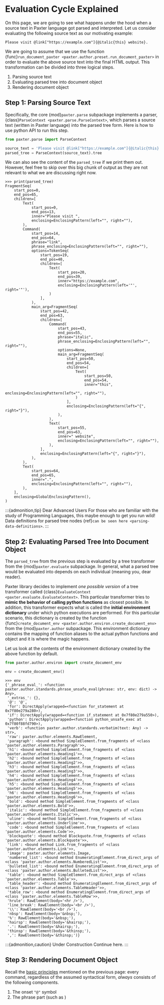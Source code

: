 # Evaluation Cycle Explained

On this page, we are going to see what happens under the hood
when a source text in Paxter language got parsed and interpreted.
Let us consider evaluating the following source text as our motivating example:

```paxter
Please visit @link["https://example.com"]{@italic{this} website}.
```

We are going to assume that we use the function
{func}`run_document_paxter <paxter.author.preset.run_document_paxter>`
in order to evaluate the above source text into the final HTML output.
This transformation can be divided into three logical steps.

1. Parsing source text
2. Evaluating parsed tree into document object
3. Rendering document object


## Step 1: Parsing Source Text

Specifically, the core {mod}`paxter.parse` subpackage
implements a parser, {class}`ParseContext <paxter.parse.ParseContext>`,
which parses a source text (written in Paxter language) into the parsed tree form.
Here is how to use python API to run this step.
   
```python
from paxter.parse import ParseContext

source_text = 'Please visit @link["https://example.com"]{@italic{this} website}.'
parsed_tree = ParseContext(source_text).tree
```

We can also see the content of the `parsed_tree` if we print them out.
However, feel free to skip over this big chunk of output
as they are not relevant to what we are discussing right now.

```pycon
>>> print(parsed_tree)
FragmentSeq(
    start_pos=0,
    end_pos=65,
    children=[
        Text(
            start_pos=0,
            end_pos=13,
            inner="Please visit ",
            enclosing=EnclosingPattern(left="", right=""),
        ),
        Command(
            start_pos=14,
            end_pos=64,
            phrase="link",
            phrase_enclosing=EnclosingPattern(left="", right=""),
            options=TokenSeq(
                start_pos=19,
                end_pos=40,
                children=[
                    Text(
                        start_pos=20,
                        end_pos=39,
                        inner="https://example.com",
                        enclosing=EnclosingPattern(left='"', right='"'),
                    )
                ],
            ),
            main_arg=FragmentSeq(
                start_pos=42,
                end_pos=63,
                children=[
                    Command(
                        start_pos=43,
                        end_pos=55,
                        phrase="italic",
                        phrase_enclosing=EnclosingPattern(left="", right=""),
                        options=None,
                        main_arg=FragmentSeq(
                            start_pos=50,
                            end_pos=54,
                            children=[
                                Text(
                                    start_pos=50,
                                    end_pos=54,
                                    inner="this",
                                    enclosing=EnclosingPattern(left="", right=""),
                                )
                            ],
                            enclosing=EnclosingPattern(left="{", right="}"),
                        ),
                    ),
                    Text(
                        start_pos=55,
                        end_pos=63,
                        inner=" website",
                        enclosing=EnclosingPattern(left="", right=""),
                    ),
                ],
                enclosing=EnclosingPattern(left="{", right="}"),
            ),
        ),
        Text(
            start_pos=64,
            end_pos=65,
            inner=".",
            enclosing=EnclosingPattern(left="", right=""),
        ),
    ],
    enclosing=GlobalEnclosingPattern(),
)
```

:::{admonition,tip} Dear Advanced Users
For those who are familiar with the study of Programming Languages,
this maybe enough to get you run wild!
Data definitions for parsed tree nodes
{ref}`can be seen here <parsing-data-definitions>`. 
:::   


## Step 2: Evaluating Parsed Tree Into Document Object
   
The `parsed_tree` from the previous step is evaluated
by a tree transformer from the {mod}`paxter.evaluate` subpackage.
In general, what a parsed tree would be evaluated into
depends on each individual (meaning you, dear reader).

Paxter library decides to implement _one possible version_ of a tree transformer
called {class}`EvaluateContext <paxter.evaluate.EvaluateContext>`.
This particular transformer tries to 
**mimic the behavior of calling python functions** as closest possible.
In addition, this transformer expects what is called 
the **initial environment dictionary**  under which python executions are performed.
For this particular scenario, this dictionary is created by the function
{func}`create_document_env <paxter.author.environ.create_document_env>`
from the {mod}`paxter.author` subpackage.
This environment dictionary contains the mapping of
function aliases to the actual python functions and object
and it is where the magic happens.

Let us look at the contents of the environment dictionary
created by the above function by default.

```python
from paxter.author.environ import create_document_env

env = create_document_env()
```

```pycon
>>> env
{'_phrase_eval_': <function paxter.author.standards.phrase_unsafe_eval(phrase: str, env: dict) -> Any>,
 '_extras_': {},
 '@': '@',
 'for': DirectApply(wrapped=<function for_statement at 0x7f80e279a280>),
 'if': DirectApply(wrapped=<function if_statement at 0x7f80e279a550>),
 'python': DirectApply(wrapped=<function python_unsafe_exec at 0x7f80f88fd790>),
 'verb': <function paxter.author.standards.verbatim(text: Any) -> str>,
 'raw': paxter.author.elements.RawElement,
 'paragraph': <bound method SimpleElement.from_fragments of <class 'paxter.author.elements.Paragraph'>>,
 'h1': <bound method SimpleElement.from_fragments of <class 'paxter.author.elements.Heading1'>>,
 'h2': <bound method SimpleElement.from_fragments of <class 'paxter.author.elements.Heading2'>>,
 'h3': <bound method SimpleElement.from_fragments of <class 'paxter.author.elements.Heading3'>>,
 'h4': <bound method SimpleElement.from_fragments of <class 'paxter.author.elements.Heading4'>>,
 'h5': <bound method SimpleElement.from_fragments of <class 'paxter.author.elements.Heading5'>>,
 'h6': <bound method SimpleElement.from_fragments of <class 'paxter.author.elements.Heading6'>>,
 'bold': <bound method SimpleElement.from_fragments of <class 'paxter.author.elements.Bold'>>,
 'italic': <bound method SimpleElement.from_fragments of <class 'paxter.author.elements.Italic'>>,
 'uline': <bound method SimpleElement.from_fragments of <class 'paxter.author.elements.Underline'>>,
 'code': <bound method SimpleElement.from_fragments of <class 'paxter.author.elements.Code'>>,
 'blockquote': <bound method Blockquote.from_fragments of <class 'paxter.author.elements.Blockquote'>>,
 'link': <bound method Link.from_fragments of <class 'paxter.author.elements.Link'>>,
 'image': paxter.author.elements.Image,
 'numbered_list': <bound method EnumeratingElement.from_direct_args of <class 'paxter.author.elements.NumberedList'>>,
 'bulleted_list': <bound method EnumeratingElement.from_direct_args of <class 'paxter.author.elements.BulletedList'>>,
 'table': <bound method SimpleElement.from_direct_args of <class 'paxter.author.elements.Table'>>,
 'table_header': <bound method EnumeratingElement.from_direct_args of <class 'paxter.author.elements.TableHeader'>>,
 'table_row': <bound method EnumeratingElement.from_direct_args of <class 'paxter.author.elements.TableRow'>>,
 'hrule': RawElement(body='<hr />'),
 'line_break': RawElement(body='<br />'),
 '\\': RawElement(body='<br />'),
 'nbsp': RawElement(body='&nbsp;'),
 '%': RawElement(body='&nbsp;'),
 'hairsp': RawElement(body='&hairsp;'),
 '.': RawElement(body='&hairsp;'),
 'thinsp': RawElement(body='&thinsp;'),
 ',': RawElement(body='&thinsp;')}
```

:::{admonition,caution} Under Construction
Continue here.
:::

## Step 3: Rendering Document Object

Recall the [basic principles](command-a-basic-building-block)
mentioned on the previous page:
every command, regardless of the assumed syntactical form,
_always_ consists of the following components.

1. The onset `"@"` symbol
2. The phrase part (such as )

